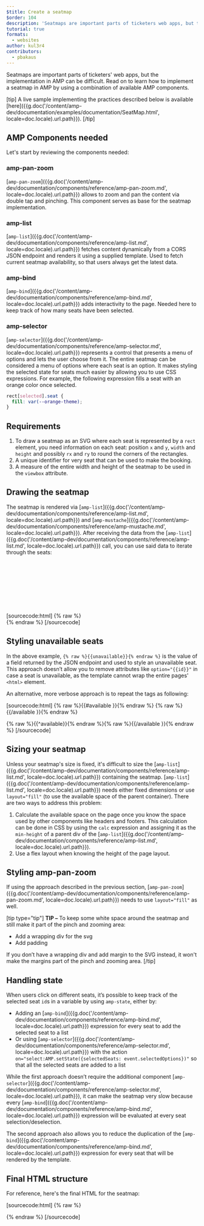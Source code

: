 ```yaml
---
$title: Create a seatmap
$order: 104
description: 'Seatmaps are important parts of ticketers web apps, but the implementation in AMP can be difficult. Read on to learn how to implement a seatmap in AMP by'
tutorial: true
formats:
  - websites
author: kul3r4
contributors:
  - pbakaus
---
```


Seatmaps are important parts of ticketers' web apps, but the implementation in AMP can be difficult. Read on to learn how to implement a seatmap in AMP by using a combination of available AMP components.

[tip]
A live sample implementing the practices described below is available [here]({{g.doc('/content/amp-dev/documentation/examples/documentation/SeatMap.html', locale=doc.locale).url.path}}).
[/tip]

## AMP Components needed

Let's start by reviewing the components needed:

### amp-pan-zoom
[`amp-pan-zoom`]({{g.doc('/content/amp-dev/documentation/components/reference/amp-pan-zoom.md', locale=doc.locale).url.path}}) allows to zoom and pan the content via double tap and pinching. This component serves as base for the seatmap implementation.

### amp-list
[`amp-list`]({{g.doc('/content/amp-dev/documentation/components/reference/amp-list.md', locale=doc.locale).url.path}}) fetches content dynamically from a CORS JSON endpoint and renders it using a supplied template. Used to fetch current seatmap availability, so that users always get the latest data.

### amp-bind
[`amp-bind`]({{g.doc('/content/amp-dev/documentation/components/reference/amp-bind.md', locale=doc.locale).url.path}}) adds interactivity to the page. Needed here to keep track of how many seats have been selected.

### amp-selector
[`amp-selector`]({{g.doc('/content/amp-dev/documentation/components/reference/amp-selector.md', locale=doc.locale).url.path}}) represents a control that presents a menu of options and lets the user choose from it. The entire seatmap can be considered a menu of options where each seat is an option. It makes styling the selected state for seats much easier by allowing you to use CSS expressions. For example, the following expression fills a seat with an orange color once selected.

```css
rect[selected].seat {
  fill: var(--orange-theme);
}
```

## Requirements

1. To draw a seatmap as an SVG where each seat is represented by a `rect` element, you need information on each seat: position `x` and `y`, `width` and `height` and possibly `rx` and `ry` to round the corners of the rectangles.
2. A unique identifier for very seat that can be used to make the booking.
3. A measure of the entire width and height of the seatmap to be used in the `viewbox` attribute.

## Drawing the seatmap

The seatmap is rendered via [`amp-list`]({{g.doc('/content/amp-dev/documentation/components/reference/amp-list.md', locale=doc.locale).url.path}}) and [`amp-mustache`]({{g.doc('/content/amp-dev/documentation/components/reference/amp-mustache.md', locale=doc.locale).url.path}}). After receiving the data from the [`amp-list`]({{g.doc('/content/amp-dev/documentation/components/reference/amp-list.md', locale=doc.locale).url.path}}) call, you can use said data to iterate through the seats:

[sourcecode:html]
{% raw %}<svg preserveAspectRatio="xMidYMin slice" viewBox="0 0 {{width}} {{height}}">
{{#seats}}
<rect option="{{id}}" role="button" tabindex="0" class="seat {{unavailable}}" x="{{x}}" y="{{y}}" width="{{width}}" height="{{height}}" rx="{{rx}}" ry="{{ry}}"/>
{{/seats}}
</svg>{% endraw %}
[/sourcecode]

## Styling unavailable seats

In the above example, `{% raw %}{{unavailable}}{% endraw %}` is the value of a field returned by the JSON endpoint and used to style an unavailable seat. This approach doesn’t allow you to remove attributes like `option="{{id}}"` in case a seat is unavailable, as the template cannot wrap the entire pages' `<html>` element.

An alternative, more verbose approach is to repeat the tags as following:

[sourcecode:html]
{% raw %}{{#available }}{% endraw %}
<rect option="{{id}}" role="button" tabindex="0" class="seat" x="{{x}}" y="{{y}}" width="{{width}}" height="{{height}}" rx="{{rx}}" ry="{{ry}}"/>{% raw %}{{/available }}{% endraw %}

{% raw %}{{^available}}{% endraw %}<rect role="button" tabindex="0" class="seat unavailable" x="{{x}}" y="{{y}}" width="{{width}}" height="{{height}}" rx="{{rx}}" ry="{{ry}}"/>{% raw %}{{/available }}{% endraw %}
[/sourcecode]

## Sizing your seatmap

Unless your seatmap's size is fixed, it's difficult to size the [`amp-list`]({{g.doc('/content/amp-dev/documentation/components/reference/amp-list.md', locale=doc.locale).url.path}}) containing the seatmap. [`amp-list`]({{g.doc('/content/amp-dev/documentation/components/reference/amp-list.md', locale=doc.locale).url.path}}) needs either fixed dimensions or use `layout="fill"` (to use the available space of the parent container). There are two ways to address this problem:

1. Calculate the available space on the page once you know the space used by other components like headers and footers. This calculation can be done in CSS by using the `calc` expression and assigning it as the `min-height` of a parent div of the [`amp-list`]({{g.doc('/content/amp-dev/documentation/components/reference/amp-list.md', locale=doc.locale).url.path}}).
2. Use a flex layout when knowing the height of the page layout.

## Styling amp-pan-zoom

If using the approach described in the previous section, [`amp-pan-zoom`]({{g.doc('/content/amp-dev/documentation/components/reference/amp-pan-zoom.md', locale=doc.locale).url.path}}) needs to use `layout="fill"` as well.

[tip type="tip"]
**TIP –** To keep some white space around the seatmap and still make it part of the pinch and zooming area:

- Add a wrapping div for the svg
- Add padding

If you don’t have a wrapping div and add margin to the SVG instead, it won't make the margins part of the pinch and zooming area.
[/tip]

## Handling state

When users click on different seats, it’s possible to keep track of the selected seat `id`s in a variable by using `amp-state`, either by:

- Adding an [`amp-bind`]({{g.doc('/content/amp-dev/documentation/components/reference/amp-bind.md', locale=doc.locale).url.path}}) expression for every seat to add the selected seat to a list
- Or using [`amp-selector`]({{g.doc('/content/amp-dev/documentation/components/reference/amp-selector.md', locale=doc.locale).url.path}}) with the action `on="select:AMP.setState({selectedSeats: event.selectedOptions})"` so that all the selected seats are added to a list

While the first approach doesn’t require the additional component [`amp-selector`]({{g.doc('/content/amp-dev/documentation/components/reference/amp-selector.md', locale=doc.locale).url.path}}), it can make the seatmap very slow because every [`amp-bind`]({{g.doc('/content/amp-dev/documentation/components/reference/amp-bind.md', locale=doc.locale).url.path}}) expression will be evaluated at every seat selection/deselection.

The second approach also allows you to reduce the duplication of the [`amp-bind`]({{g.doc('/content/amp-dev/documentation/components/reference/amp-bind.md', locale=doc.locale).url.path}}) expression for every seat that will be rendered by the template.

## Final HTML structure

For reference, here's the final HTML for the seatmap:

[sourcecode:html]
{% raw %}<div class="seatmap-container">
  <amp-list layout="fill" src="/json/seats.json" binding="no" items="." single-item noloading>
    <template type="amp-mustache">
      <amp-pan-zoom layout="fill" class="seatmap">
        <amp-selector multiple on="select:AMP.setState({
          selectedSeats: event.selectedOptions
        })" layout="fill">
          <div class="svg-container">
            <svg preserveAspectRatio="xMidYMin slice" viewBox="0 0 {{width}} {{height}}">
            {{#seats}}
              <rect option="{{id}}" role="button"
               tabindex="0" class="seat {{unavailable}}"
              x="{{x}}" y="{{y}}"
              width="{{width}}" height="{{height}}"
              rx="{{rx}}" ry="{{ry}}"/>
            {{/seats}}
            </svg>
          </div>
        </amp-selector>
      </amp-pan-zoom>
    </template>
  </amp-list>
</div>{% endraw %}
[/sourcecode]
